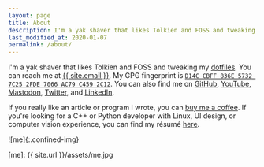 ```yaml
---
layout: page
title: About
description: I'm a yak shaver that likes Tolkien and FOSS and tweaking my dotfiles.
last_modified_at: 2020-01-07
permalink: /about/
---
```


I'm a yak shaver that likes Tolkien and FOSS and tweaking my [dotfiles][].
You can reach me at <a href="mailto:{{ site.email }}">{{ site.email }}</a>.
My GPG fingerprint is [`D14C CBFF 836E 5732 7C25 2FDE 7066 AC79 C459 2C12`][].
You can also find me on
[GitHub](https://github.com/meribold),
[YouTube](https://www.youtube.com/channel/UCMRSvuI6a4hRfXnNeMKL5cQ),
[Mastodon](https://mastodon.social/@meribold),
[Twitter](https://twitter.com/mribld), and
[LinkedIn](https://www.linkedin.com/in/meribold/).

If you really like an article or program I wrote, you can [buy me a
coffee](https://www.buymeacoffee.com/meribold).  If you're looking for a C++ or Python
developer with Linux, UI design, or computer vision experience, you can find my résumé
[here](/resume.pdf).

![me]{:.confined-img}

[dotfiles]: https://github.com/meribold/dotfiles
[`D14C CBFF 836E 5732 7C25 2FDE 7066 AC79 C459 2C12`]: /pgp-key-meribold-7066ac79c4592c12.txt
[me]: {{ site.url }}/assets/me.jpg

<!-- vim: set spell: -->
